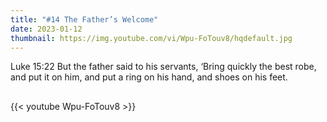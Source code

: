 ```yaml
---
title: "#14 The Father’s Welcome"
date: 2023-01-12
thumbnail: https://img.youtube.com/vi/Wpu-FoTouv8/hqdefault.jpg
---
```

Luke 15:22 But the father said to his servants, ‘Bring quickly the best robe, and put it on him, and put a ring on his hand, and shoes on his feet.
## <!--more-->

{{< youtube Wpu-FoTouv8 >}}
